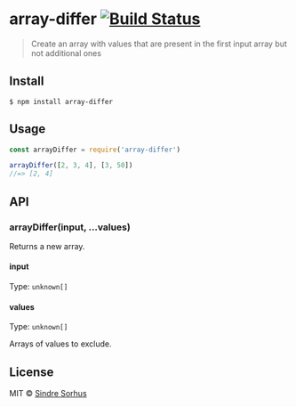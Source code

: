 # array-differ [![Build Status](https://travis-ci.org/sindresorhus/array-differ.svg?branch=master)](https://travis-ci.org/sindresorhus/array-differ)

> Create an array with values that are present in the first input array but not additional ones

## Install

```
$ npm install array-differ
```

## Usage

```js
const arrayDiffer = require('array-differ')

arrayDiffer([2, 3, 4], [3, 50])
//=> [2, 4]
```

## API

### arrayDiffer(input, ...values)

Returns a new array.

#### input

Type: `unknown[]`

#### values

Type: `unknown[]`

Arrays of values to exclude.

## License

MIT © [Sindre Sorhus](https://sindresorhus.com)
